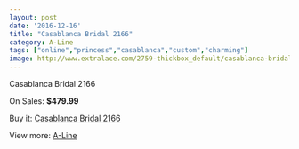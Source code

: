 ```yaml
---
layout: post
date: '2016-12-16'
title: "Casablanca Bridal 2166"
category: A-Line
tags: ["online","princess","casablanca","custom","charming"]
image: http://www.extralace.com/2759-thickbox_default/casablanca-bridal-2166.jpg
---
```

Casablanca Bridal 2166

On Sales: **$479.99**
<a href="https://www.extralace.com/a-line/1311-casablanca-bridal-2166.html"><amp-img layout="responsive" width="600" height="600" src="//www.extralace.com/2759-thickbox_default/casablanca-bridal-2166.jpg" alt="Casablanca Bridal 2166 0" /></a>

Buy it: [Casablanca Bridal 2166](https://www.extralace.com/a-line/1311-casablanca-bridal-2166.html "Casablanca Bridal 2166")

View more: [A-Line](https://www.extralace.com/2-a-line "A-Line")